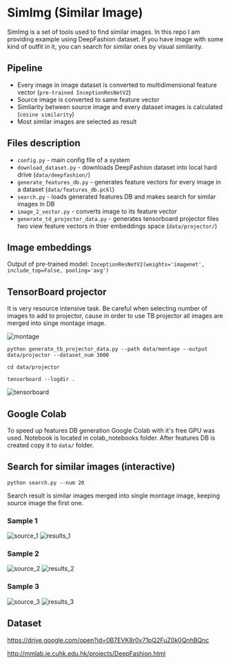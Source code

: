 # SimImg (Similar Image)

SimImg is a set of tools used to find similar images. In this repo I am providing example using DeepFashion dataset. If you have image with some kind of outfit in it, you can search for similar ones by visual similarity.

## Pipeline
* Every image in image dataset is converted to multidimensional feature vector (`pre-trained InceptionResNetV2`)
* Source image is converted to same feature vector
* Similarity between source image and every dataset images is calculated (`cosine similarity`)
* Most similar images are selected as result

## Files description
* `config.py` - main config file of a system
* `download_dataset.py` - downloads DeepFashion dataset into local hard drive (`data/deepfashion/`)
* `generate_features_db.py` - generates feature vectors for every image in a dataset (`data/features_db.pckl`)
* `search.py` - loads generated features DB and makes search for similar images in DB
* `image_2_vector.py` - converts image to its feature vector
* `generate_td_projector_data.py` - generates tensorboard projector files two view feature vectors in thier embeddings space (`data/projector/`) 
 
## Image embeddings
Output of pre-trained model: `InceptionResNetV2(weights='imagenet', include_top=False, pooling='avg')`

## TensorBoard projector
It is very resource intensive task. Be careful when selecting number of images to add to projector, cause in order to use TB projector all images are merged into singe montage image. 

![montage](docs/montage.png)

```
python generate_tb_projector_data.py --path data/montage --output data/projector --dataset_num 3000

cd data/projector

tensorboard --logdir .
```

![tensorboard](docs/tensorboard.png)

## Google Colab
To speed up features DB generation Google Colab with it's free GPU was used. Notebook is located in colab_notebooks folder. After features DB is created copy it to `data/` folder. 

## Search for similar images (interactive)
```
python search.py --num 20
```

Search result is similar images merged into single montage image, keeping source image the first one.
### Sample 1
![source_1](docs/sample_1_source.jpg)
![results_1](docs/sample_1_results.png)


### Sample 2
![source_2](docs/sample_2_source.jpg)
![results_2](docs/sample_2_results.png)


### Sample 3
![source_3](docs/sample_3_source.jpg)
![results_3](docs/sample_3_results.png)


## Dataset
https://drive.google.com/open?id=0B7EVK8r0v71pQ2FuZ0k0QnhBQnc

http://mmlab.ie.cuhk.edu.hk/projects/DeepFashion.html  
